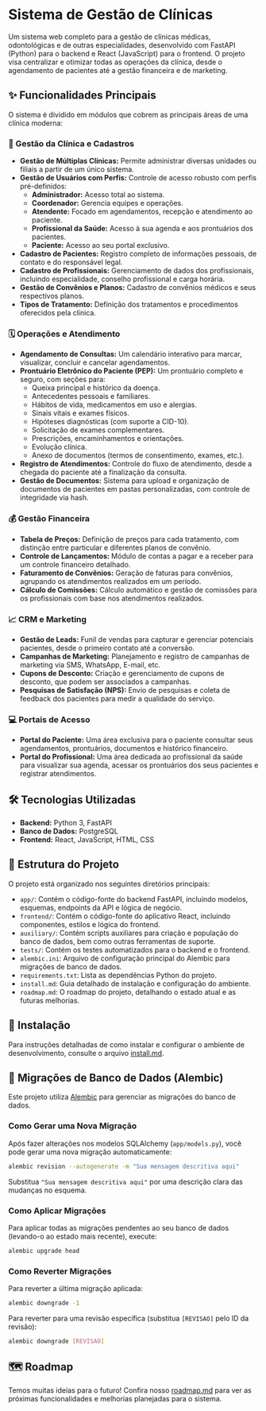 # Sistema de Gestão de Clínicas

Um sistema web completo para a gestão de clínicas médicas, odontológicas e de outras especialidades, desenvolvido com FastAPI (Python) para o backend e React (JavaScript) para o frontend. O projeto visa centralizar e otimizar todas as operações da clínica, desde o agendamento de pacientes até a gestão financeira e de marketing.

## ✨ Funcionalidades Principais

O sistema é dividido em módulos que cobrem as principais áreas de uma clínica moderna:

### 🏥 Gestão da Clínica e Cadastros
- **Gestão de Múltiplas Clínicas:** Permite administrar diversas unidades ou filiais a partir de um único sistema.
- **Gestão de Usuários com Perfis:** Controle de acesso robusto com perfis pré-definidos:
    - **Administrador:** Acesso total ao sistema.
    - **Coordenador:** Gerencia equipes e operações.
    - **Atendente:** Focado em agendamentos, recepção e atendimento ao paciente.
    - **Profissional da Saúde:** Acesso à sua agenda e aos prontuários dos pacientes.
    - **Paciente:** Acesso ao seu portal exclusivo.
- **Cadastro de Pacientes:** Registro completo de informações pessoais, de contato e do responsável legal.
- **Cadastro de Profissionais:** Gerenciamento de dados dos profissionais, incluindo especialidade, conselho profissional e carga horária.
- **Gestão de Convênios e Planos:** Cadastro de convênios médicos e seus respectivos planos.
- **Tipos de Tratamento:** Definição dos tratamentos e procedimentos oferecidos pela clínica.

### 🗓️ Operações e Atendimento
- **Agendamento de Consultas:** Um calendário interativo para marcar, visualizar, concluir e cancelar agendamentos.
- **Prontuário Eletrônico do Paciente (PEP):** Um prontuário completo e seguro, com seções para:
    - Queixa principal e histórico da doença.
    - Antecedentes pessoais e familiares.
    - Hábitos de vida, medicamentos em uso e alergias.
    - Sinais vitais e exames físicos.
    - Hipóteses diagnósticas (com suporte a CID-10).
    - Solicitação de exames complementares.
    - Prescrições, encaminhamentos e orientações.
    - Evolução clínica.
    - Anexo de documentos (termos de consentimento, exames, etc.).
- **Registro de Atendimentos:** Controle do fluxo de atendimento, desde a chegada do paciente até a finalização da consulta.
- **Gestão de Documentos:** Sistema para upload e organização de documentos de pacientes em pastas personalizadas, com controle de integridade via hash.

### 💰 Gestão Financeira
- **Tabela de Preços:** Definição de preços para cada tratamento, com distinção entre particular e diferentes planos de convênio.
- **Controle de Lançamentos:** Módulo de contas a pagar e a receber para um controle financeiro detalhado.
- **Faturamento de Convênios:** Geração de faturas para convênios, agrupando os atendimentos realizados em um período.
- **Cálculo de Comissões:** Cálculo automático e gestão de comissões para os profissionais com base nos atendimentos realizados.

### 📈 CRM e Marketing
- **Gestão de Leads:** Funil de vendas para capturar e gerenciar potenciais pacientes, desde o primeiro contato até a conversão.
- **Campanhas de Marketing:** Planejamento e registro de campanhas de marketing via SMS, WhatsApp, E-mail, etc.
- **Cupons de Desconto:** Criação e gerenciamento de cupons de desconto, que podem ser associados a campanhas.
- **Pesquisas de Satisfação (NPS):** Envio de pesquisas e coleta de feedback dos pacientes para medir a qualidade do serviço.

### 💻 Portais de Acesso
- **Portal do Paciente:** Uma área exclusiva para o paciente consultar seus agendamentos, prontuários, documentos e histórico financeiro.
- **Portal do Profissional:** Uma área dedicada ao profissional da saúde para visualizar sua agenda, acessar os prontuários dos seus pacientes e registrar atendimentos.

## 🛠️ Tecnologias Utilizadas
- **Backend:** Python 3, FastAPI
- **Banco de Dados:** PostgreSQL
- **Frontend:** React, JavaScript, HTML, CSS

## 📂 Estrutura do Projeto

O projeto está organizado nos seguintes diretórios principais:

-   `app/`: Contém o código-fonte do backend FastAPI, incluindo modelos, esquemas, endpoints da API e lógica de negócio.
-   `frontend/`: Contém o código-fonte do aplicativo React, incluindo componentes, estilos e lógica do frontend.
-   `auxiliary/`: Contém scripts auxiliares para criação e população do banco de dados, bem como outras ferramentas de suporte.
-   `tests/`: Contém os testes automatizados para o backend e o frontend.
-   `alembic.ini`: Arquivo de configuração principal do Alembic para migrações de banco de dados.
-   `requirements.txt`: Lista as dependências Python do projeto.
-   `install.md`: Guia detalhado de instalação e configuração do ambiente.
-   `roadmap.md`: O roadmap do projeto, detalhando o estado atual e as futuras melhorias.

## 🚀 Instalação
Para instruções detalhadas de como instalar e configurar o ambiente de desenvolvimento, consulte o arquivo [install.md](install.md).

## 🔄 Migrações de Banco de Dados (Alembic)

Este projeto utiliza [Alembic](https://alembic.sqlalchemy.org/en/latest/) para gerenciar as migrações do banco de dados.

### Como Gerar uma Nova Migração

Após fazer alterações nos modelos SQLAlchemy (`app/models.py`), você pode gerar uma nova migração automaticamente:

```bash
alembic revision --autogenerate -m "Sua mensagem descritiva aqui"
```

Substitua `"Sua mensagem descritiva aqui"` por uma descrição clara das mudanças no esquema.

### Como Aplicar Migrações

Para aplicar todas as migrações pendentes ao seu banco de dados (levando-o ao estado mais recente), execute:

```bash
alembic upgrade head
```

### Como Reverter Migrações

Para reverter a última migração aplicada:

```bash
alembic downgrade -1
```

Para reverter para uma revisão específica (substitua `[REVISAO]` pelo ID da revisão):

```bash
alembic downgrade [REVISAO]
```



## 🗺️ Roadmap
Temos muitas ideias para o futuro! Confira nosso [roadmap.md](roadmap.md) para ver as próximas funcionalidades e melhorias planejadas para o sistema.